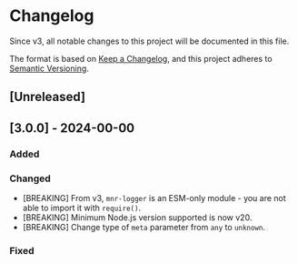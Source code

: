 # Changelog

Since v3, all notable changes to this project will be documented in this file.

The format is based on [Keep a Changelog](https://keepachangelog.com/en/1.1.0/),
and this project adheres to [Semantic Versioning](https://semver.org/spec/v2.0.0.html).

## [Unreleased]

## [3.0.0] - 2024-00-00

### Added

### Changed

- [BREAKING] From v3, `mnr-logger` is an ESM-only module - you are not able to import it with `require()`.
- [BREAKING] Minimum Node.js version supported is now v20.
- [BREAKING] Change type of `meta` parameter from `any` to `unknown`.

### Fixed
